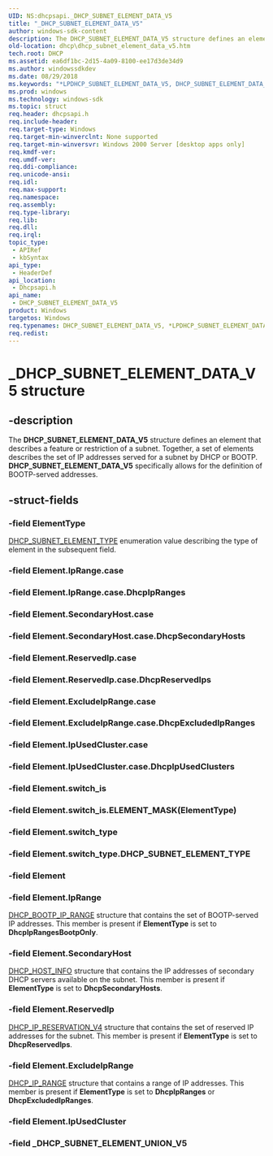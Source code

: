 ```yaml
---
UID: NS:dhcpsapi._DHCP_SUBNET_ELEMENT_DATA_V5
title: "_DHCP_SUBNET_ELEMENT_DATA_V5"
author: windows-sdk-content
description: The DHCP_SUBNET_ELEMENT_DATA_V5 structure defines an element that describes a feature or restriction of a subnet.
old-location: dhcp\dhcp_subnet_element_data_v5.htm
tech.root: DHCP
ms.assetid: ea6df1bc-2d15-4a09-8100-ee17d3de34d9
ms.author: windowssdkdev
ms.date: 08/29/2018
ms.keywords: "*LPDHCP_SUBNET_ELEMENT_DATA_V5, DHCP_SUBNET_ELEMENT_DATA_V5, DHCP_SUBNET_ELEMENT_DATA_V5 structure [DHCP], LPDHCP_SUBNET_ELEMENT_DATA_V5, LPDHCP_SUBNET_ELEMENT_DATA_V5 structure pointer [DHCP], _DHCP_SUBNET_ELEMENT_DATA_V5, dhcp.dhcp_subnet_element_data_v5, dhcpsapi/LPDHCP_SUBNET_ELEMENT_DATA_V5, dhcpsapi/_DHCP_SUBNET_ELEMENT_DATA_V5"
ms.prod: windows
ms.technology: windows-sdk
ms.topic: struct
req.header: dhcpsapi.h
req.include-header: 
req.target-type: Windows
req.target-min-winverclnt: None supported
req.target-min-winversvr: Windows 2000 Server [desktop apps only]
req.kmdf-ver: 
req.umdf-ver: 
req.ddi-compliance: 
req.unicode-ansi: 
req.idl: 
req.max-support: 
req.namespace: 
req.assembly: 
req.type-library: 
req.lib: 
req.dll: 
req.irql: 
topic_type:
 - APIRef
 - kbSyntax
api_type:
 - HeaderDef
api_location:
 - Dhcpsapi.h
api_name:
 - DHCP_SUBNET_ELEMENT_DATA_V5
product: Windows
targetos: Windows
req.typenames: DHCP_SUBNET_ELEMENT_DATA_V5, *LPDHCP_SUBNET_ELEMENT_DATA_V5
req.redist: 
---
```


# _DHCP_SUBNET_ELEMENT_DATA_V5 structure


## -description


The <b>DHCP_SUBNET_ELEMENT_DATA_V5</b> structure defines an element that describes a feature or restriction of a subnet. Together, a set of elements describes the set of IP addresses served for a subnet by DHCP or BOOTP. <b>DHCP_SUBNET_ELEMENT_DATA_V5</b> specifically allows for the definition of BOOTP-served addresses.


## -struct-fields




### -field ElementType


<a href="https://msdn.microsoft.com/291be329-0588-4b67-835f-4f2b2369772a">DHCP_SUBNET_ELEMENT_TYPE</a> enumeration value describing the type of element in the subsequent field.


### -field Element.IpRange.case

 


### -field Element.IpRange.case.DhcpIpRanges

 


### -field Element.SecondaryHost.case

 


### -field Element.SecondaryHost.case.DhcpSecondaryHosts

 


### -field Element.ReservedIp.case

 


### -field Element.ReservedIp.case.DhcpReservedIps

 


### -field Element.ExcludeIpRange.case

 


### -field Element.ExcludeIpRange.case.DhcpExcludedIpRanges

 


### -field Element.IpUsedCluster.case

 


### -field Element.IpUsedCluster.case.DhcpIpUsedClusters

 


### -field Element.switch_is

 


### -field Element.switch_is.ELEMENT_MASK(ElementType)

 


### -field Element.switch_type

 


### -field Element.switch_type.DHCP_SUBNET_ELEMENT_TYPE

 


### -field Element


### -field Element.IpRange


<a href="https://msdn.microsoft.com/23268029-0b49-4fd4-8410-4bac6c8ad151">DHCP_BOOTP_IP_RANGE</a> structure that contains the set of BOOTP-served IP addresses. This member is present if <b>ElementType</b> is set to <b>DhcpIpRangesBootpOnly</b>.


### -field Element.SecondaryHost


<a href="https://msdn.microsoft.com/3d38f69d-2808-4e52-a3da-b6142578c981">DHCP_HOST_INFO</a> structure that contains the IP addresses of secondary DHCP servers available on the subnet. This member is present if <b>ElementType</b> is set to <b>DhcpSecondaryHosts</b>.


### -field Element.ReservedIp


<a href="https://msdn.microsoft.com/01951b18-fc54-4a34-9ccd-fd98f4e7864f">DHCP_IP_RESERVATION_V4</a> structure that contains the set of reserved IP addresses for the subnet. This member is present if <b>ElementType</b> is set to <b>DhcpReservedIps</b>.


### -field Element.ExcludeIpRange


<a href="https://msdn.microsoft.com/8d3f021d-25ac-44de-9bbc-cc558bc47f91">DHCP_IP_RANGE</a> structure that contains a range of IP addresses. This member is present if <b>ElementType</b> is set to <b>DhcpIpRanges</b> or <b>DhcpExcludedIpRanges</b>.


### -field Element.IpUsedCluster

 


### -field _DHCP_SUBNET_ELEMENT_UNION_V5

 



